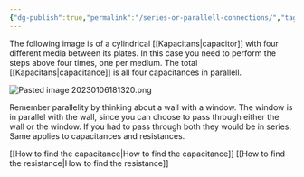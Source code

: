```yaml
---
{"dg-publish":true,"permalink":"/series-or-parallell-connections/","tags":["elektromagnetiskfältteori"]}
---
```


The following image is of a cylindrical [[Kapacitans\|capacitor]] with four different media between its plates. In this case you need to perform the steps above four times, one per medium. The total [[Kapacitans\|capacitance]] is all four capacitances in parallell. 

![Pasted image 20230106181320.png](/img/user/images/Pasted%20image%2020230106181320.png)

Remember parallelity by thinking about a wall with a window. The window is in parallel with the wall, since you can choose to pass through either the wall or the window. If you had to pass through both they would be in series. Same applies to capacitances and resistances.

[[How to find the capacitance\|How to find the capacitance]]
[[How to find the resistance\|How to find the resistance]]